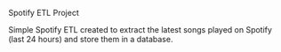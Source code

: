 Spotify ETL Project

Simple Spotify ETL created to extract the latest songs played on Spotify (last 24 hours) and store them in a database.
